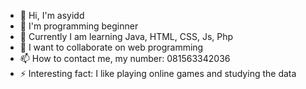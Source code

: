 - 👋 Hi, I'm asyidd
- 👀 I'm programming beginner
- 🌱 Currently I am learning Java, HTML, CSS, Js, Php
- 💞️ I want to collaborate on web programming
- 📫 How to contact me, my number: 081563342036
- ⚡ Interesting fact: I like playing online games and studying the data

<!---
asyidd/asyidd is a ✨ special ✨ repository because its `README.md` (this file) appears on your GitHub profile.
You can click the Preview link to take a look at your changes.
--->
